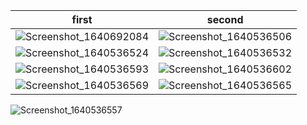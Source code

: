 first            |  second
:-------------------------:|:-------------------------:
![Screenshot_1640692084](https://user-images.githubusercontent.com/65075121/147563444-279b7afd-0792-418a-882c-3684af123d80.png) |![Screenshot_1640536506](https://user-images.githubusercontent.com/65075121/147414583-fc803bc2-3655-4a65-b821-e14daab9a7f4.png)
![Screenshot_1640536524](https://user-images.githubusercontent.com/65075121/147414584-d4052cc4-9822-4ad7-bace-0dfa4a70962a.png) |![Screenshot_1640536532](https://user-images.githubusercontent.com/65075121/147414587-8198ff02-df95-4d57-b530-681d5598cb26.png)
![Screenshot_1640536593](https://user-images.githubusercontent.com/65075121/147414590-963f1b31-e169-4328-8921-1619da45e62a.png) |![Screenshot_1640536602](https://user-images.githubusercontent.com/65075121/147414591-e8c929fc-1642-411d-80d9-4efcacc28ac5.png)
![Screenshot_1640536569](https://user-images.githubusercontent.com/65075121/147414592-cc60ea32-b394-46d7-b323-58bc746f848a.png) |![Screenshot_1640536565](https://user-images.githubusercontent.com/65075121/147414601-9f3841e1-bedb-4aba-bc53-115fe6e55406.png)
![Screenshot_1640536557](https://user-images.githubusercontent.com/65075121/147414597-6def140e-e46a-4b0b-85a9-4b1e1bf98609.png)
